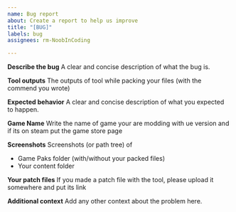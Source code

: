 ```yaml
---
name: Bug report
about: Create a report to help us improve
title: "[BUG]"
labels: bug
assignees: rm-NoobInCoding

---
```


**Describe the bug**
A clear and concise description of what the bug is.

**Tool outputs**
The outputs of tool while packing your files (with the commend you wrote)

**Expected behavior**
A clear and concise description of what you expected to happen.

**Game Name**
Write the name of game your are modding with ue version and if its on steam put the game store page

**Screenshots**
Screenshots (or path tree) of
- Game Paks folder (with/without your packed files)
- Your content folder

**Your patch files**
If you made a patch file with the tool, please upload it somewhere and put its link

**Additional context**
Add any other context about the problem here.
